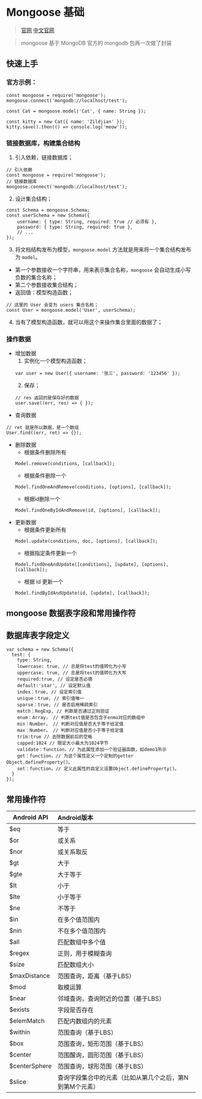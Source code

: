 
# Mongoose 基础

> [官网](https://mongoosejs.com/)
> [中文官网](http://www.mongoosejs.net/)

> mongoose 基于 MongoDB 官方的 mongodb 包再一次做了封装


## 快速上手

### 官方示例：

```
const mongoose = require('mongoose');
mongoose.connect('mongodb://localhost/test');

const Cat = mongoose.model('Cat', { name: String });

const kitty = new Cat({ name: 'Zildjian' });
kitty.save().then(() => console.log('meow'));
```


### 链接数据库，构建集合结构

1. 引入依赖，链接数据库；
```
// 引入依赖
const mongoose = require('mongoose');
// 链接数据库
mongoose.connect('mongodb://localhost/test');
```
2. 设计集合结构；
```
const Schema = mongoose.Schema;
const userSchema = new Schema({
    username: { type: String, required: true // 必须有 },
    password: { type: String, required: true },
    // ...
});
```
3. 将文档结构发布为模型，`mongoose.model` 方法就是用来将一个集合结构发布为 `model`。
- 第一个参数接收一个字符串，用来表示集合名称，`mongoose` 会自动生成小写负数的集合名称；
- 第二个参数接收集合结构；
- 返回值：模型构造函数；
```
// 这里的 User 会变为 users 集合名称；
const User = mongoose.model('User', userSchema);
```
4. 当有了模型构造函数，就可以用这个来操作集合里面的数据了；

### 操作数据

- 增加数据
    1. 实例化一个模型构造函数；
    ```
    var user = new User({ username: '张三', password: '123456' });
    ```
    2. 保存；
    ```
    // res 返回的是保存好的数据
    user.save((err, res) => { }); 
    ```
- 查询数据
```
// ret 就是所以数据，是一个数组
User.find((err, ret) => {});
```
- 删除数据
    + 根据条件删除所有
    ```
    Model.remove(conditions, [callback]);
    ```
    + 根据条件删除一个
    ```
    Model.findOneAndRemove(conditions, [options], [callback]);
    ```
    + 根据id删除一个
    ```
    Model.findOneByIdAndRemove(id, [options], [callback]);
    ```
- 更新数据
    + 根据条件更新所有
    ```
    Model.update(conditions, doc, [options], [callback]);
    ```
    + 根据指定条件更新一个
    ```
    Model.findOneAndUpdate([conditions], [update], [options], [callback]);
    ```
    + 根据 id 更新一个
    ```
    Model.findByIdAndUpdate(id, [update], [callback]);
    ```
    

## mongoose 数据表字段和常用操作符


## 数据库表字段定义
```
var schema = new Schema({
  test: {
    type: String,
    lowercase: true, // 总是将test的值转化为小写
    uppercase: true, // 总是将test的值转化为大写
    required:true, // 设定是否必填
    default:'star', // 设定默认值
    index：true, // 设定索引值
    unique：true, // 索引值唯一
    sparse：true, // 是否启用稀疏索引
    match：RegExp, // 判断是否通过正则验证
    enum：Array， // 判断test值是否包含于enmu对应的数组中
    min：Number， // 判断对应值是否大于等于给定值
    max：Number， // 判断对应值是否小于等于给定值
    trim:true // 去除数据前后的空格
    capped:1024 // 限定大小最大为1024字节
    validate：function，// 为此属性添加一个验证器函数，如demo1所示
    get：function，// 为这个属性定义一个定制的getter Object.defineProperty()。
    set：function，// 定义此属性的自定义设置Object.defineProperty()。
  }
});
```

## 常用操作符
| Android API | Android版本 |
| ---- | :---- |
| $eq | 等于 |
| $or | 或关系 |
| $nor | 或关系取反 |
| $gt | 大于 |
| $gte | 大于等于 |
| $lt | 小于 |
| $lte | 小于等于 |
| $ne | 不等于 |
| $in | 在多个值范围内 |
| $nin | 不在多个值范围内 |
| $all | 匹配数组中多个值 |
| $regex | 正则，用于模糊查询 |
| $size | 匹配数组大小 |
| $maxDistance | 范围查询，距离（基于LBS） |
| $mod | 取模运算 |
| $near | 邻域查询，查询附近的位置（基于LBS） |
| $exists | 字段是否存在 |
| $elemMatch | 匹配内数组内的元素 |
| $within | 范围查询（基于LBS） |
| $box | 范围查询，矩形范围（基于LBS） |
| $center | 范围醒询，圆形范围（基于LBS） |
| $centerSphere | 范围查询，球形范围（基于LBS） |
| $slice | 查询字段集合中的元素（比如从第几个之后，第N到第M个元素） |

